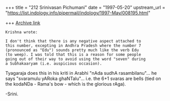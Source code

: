 +++
title = "212 Srinivasan Pichumani"
date = "1997-05-20"
upstream_url = "https://list.indology.info/pipermail/indology/1997-May/008195.html"

+++
[Archive link](https://list.indology.info/pipermail/indology/1997-May/008195.html)

	Krishna wrote:

	I don't think that there is any negative aspect attached to 
	this number, excepting in Andhra Pradesh where the number 7 
	(pronounced as "Edu") sounds pretty much like the verb Edu
	(to weep). I was told that this is a reason for some people 
	going out of their way to avoid using the word "seven" during 
	a Subhakaaryam (i.e. auspicious occasion).

Tyagaraja does this in his kriti in Arabhi "nAda sudhA rasambilanu"...
he says "svaramulu yARoka ghaNTalu"... i.e. the 6+1 svaras are bells
(tied on the kodaNDa - Rama's bow - which is the glorious rAga).

-Srini.




